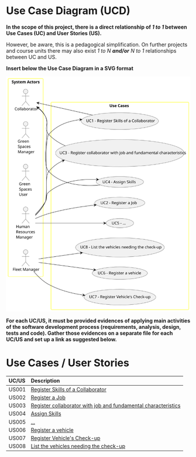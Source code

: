 # Use Case Diagram (UCD)

**In the scope of this project, there is a direct relationship of _1 to 1_ between Use Cases (UC) and User Stories (US).**

However, be aware, this is a pedagogical simplification. On further projects and course units there may also exist _1 to N **and/or** N to 1_ relationships between UC and US.

**Insert below the Use Case Diagram in a SVG format**

![Use Case Diagram](svg/use-case-diagram.svg)

**For each UC/US, it must be provided evidences of applying main activities of the software development process (requirements, analysis, design, tests and code). Gather those evidences on a separate file for each UC/US and set up a link as suggested below.**

# Use Cases / User Stories

| UC/US | Description                                                                             |                   
|:------|:----------------------------------------------------------------------------------------|
| US001 | [Register Skills of a Collaborator](../../us001/Readme.md)                              |
| US002 | [Register a Job](../../us002/Readme.md)                                                 |
| US003 | [Register collaborator with job and fundamental characteristics](../../us003/Readme.md) |
| US004 | [Assign Skills](../../us004/Readme.md)                                                  |
| US005 | [...](../../us005/Readme.md)                                                            |
| US006 | [Register a vehicle](../../us006/Readme.md)                                             |
| US007 | [Register Vehicle's Check-up](../../us007/Readme.md)                                    |
| US008 | [List the vehicles needing the check-up](../../us008/Readme.md)                                                            |

